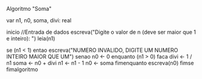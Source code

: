 Algoritmo "Soma"

var
   n1, n0, soma, divi: real
   
inicio
   //Entrada de dados
   escreva("Digite o valor de n (deve ser maior que 1 e inteiro): ")
   leia(n1)
   
   se (n1 < 1) entao
      escreva("NUMERO INVALIDO, DIGITE UM NUMERO INTEIRO MAIOR QUE UM")
   senao
      n0 <- 0
      enquanto (n1 > 0) faca
         divi <- 1 / n1
         soma <- n0 + divi
         n1 <- n1 - 1
         n0 <- soma
      fimenquanto
      escreva(n0)
   fimse
fimalgoritmo
         
      
